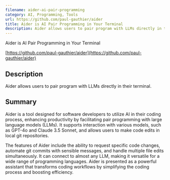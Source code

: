 ```yaml
---
filename: aider-ai-pair-programming
category: AI, Programming, Tools
url: https://github.com/paul-gauthier/aider
title: Aider is AI Pair Programming in Your Terminal
description: Aider allows users to pair program with LLMs directly in their terminal.
---
```

Aider is AI Pair Programming in Your Terminal

[https://github.com/paul-gauthier/aider](https://github.com/paul-gauthier/aider)

## Description

Aider allows users to pair program with LLMs directly in their terminal.

## Summary

Aider is a tool designed for software developers to utilize AI in their coding process, enhancing productivity by facilitating pair programming with large language models (LLMs). It supports interaction with various models, such as GPT-4o and Claude 3.5 Sonnet, and allows users to make code edits in local git repositories.

The features of Aider include the ability to request specific code changes, automate git commits with sensible messages, and handle multiple file edits simultaneously. It can connect to almost any LLM, making it versatile for a wide range of programming languages. Aider is presented as a powerful assistant that transforms coding workflows by simplifying the coding process and boosting efficiency.
